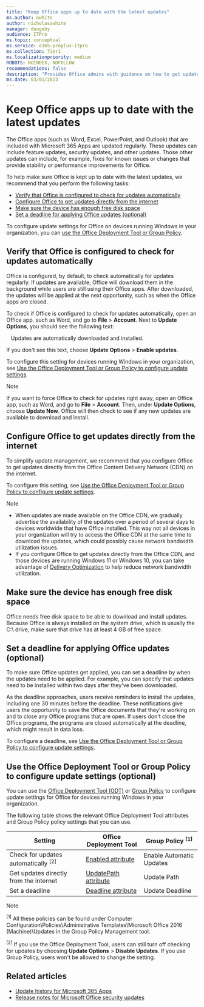```yaml
---
title: "Keep Office apps up to date with the latest updates"
ms.author: nwhite
author: nicholasswhite
manager: dougeby
audience: ITPro
ms.topic: conceptual
ms.service: o365-proplus-itpro
ms.collection: Tier1
ms.localizationpriority: medium
ROBOTS: NOINDEX, NOFOLLOW
recommendations: false
description: "Provides Office admins with guidance on how to get updates for Microsoft 365 Apps."
ms.date: 03/01/2023
---
```


# Keep Office apps up to date with the latest updates

The Office apps (such as Word, Excel, PowerPoint, and Outlook) that are included with Microsoft 365 Apps are updated regularly. These updates can include feature updates, security updates, and other updates. Those other updates can include, for example, fixes for known issues or changes that provide stability or performance improvements for Office.

To help make sure Office is kept up to date with the latest updates, we recommend that you perform the following tasks:

- [Verify that Office is configured to check for updates automatically](#verify-that-office-is-configured-to-check-for-updates-automatically)
- [Configure Office to get updates directly from the internet](#configure-office-to-get-updates-directly-from-the-internet)
- [Make sure the device has enough free disk space](#make-sure-the-device-has-enough-free-disk-space)
- [Set a deadline for applying Office updates (optional)](#set-a-deadline-for-applying-office-updates-optional)

To configure update settings for Office on devices running Windows in your organization, you can [use the Office Deployment Tool or Group Policy](#use-the-office-deployment-tool-or-group-policy-to-configure-update-settings-optional).

## Verify that Office is configured to check for updates automatically

Office is configured, by default, to check automatically for updates regularly. If updates are available, Office will download them in the background while users are still using their Office apps. After downloaded, the updates will be applied at the next opportunity, such as when the Office apps are closed.

To check if Office is configured to check for updates automatically, open an Office app, such as Word, and go to **File** > **Account**. Next to **Update Options**, you should see the following text:

&nbsp;&nbsp;&nbsp;Updates are automatically downloaded and installed.

If you don't see this text, choose **Update Options** > **Enable updates**.

To configure this setting for devices running Windows in your organization, see [Use the Office Deployment Tool or Group Policy to configure update settings](#use-the-office-deployment-tool-or-group-policy-to-configure-update-settings-optional).

> [!NOTE]
> If you want to force Office to check for updates right away, open an Office app, such as Word, and go to **File** > **Account**. Then, under **Update Options**, choose **Update Now**. Office will then check to see if any new updates are available to download and install.

## Configure Office to get updates directly from the internet

To simplify update management, we recommend that you configure Office to get updates directly from the Office Content Delivery Network (CDN) on the internet.

To configure this setting, see [Use the Office Deployment Tool or Group Policy to configure update settings](#use-the-office-deployment-tool-or-group-policy-to-configure-update-settings-optional).

> [!NOTE]
> - When updates are made available on the Office CDN, we gradually advertise the availability of the updates over a period of several days to devices worldwide that have Office installed. This way not all devices in your organization will try to access the Office CDN at the same time to download the updates, which could possibly cause network bandwidth utilization issues.
> - If you configure Office to get updates directly from the Office CDN, and those devices are running Windows 11 or Windows 10, you can take advantage of [Delivery Optimization](../updates/delivery-optimization.md) to help reduce network bandwidth utilization.

## Make sure the device has enough free disk space

Office needs free disk space to be able to download and install updates. Because Office is always installed on the system drive, which is usually the C:\ drive, make sure that drive has at least 4 GB of free space.

## Set a deadline for applying Office updates (optional)

To make sure Office updates get applied, you can set a deadline by when the updates need to be applied. For example, you can specify that updates need to be installed within two days after they've been downloaded.

As the deadline approaches, users receive reminders to install the updates, including one 30 minutes before the deadline. These notifications give users the opportunity to save the Office documents that they're working on and to close any Office programs that are open. If users don't close the Office programs, the programs are closed automatically at the deadline, which might result in data loss.

To configure a deadline, see [Use the Office Deployment Tool or Group Policy to configure update settings](#use-the-office-deployment-tool-or-group-policy-to-configure-update-settings-optional).

## Use the Office Deployment Tool or Group Policy to configure update settings (optional)

You can use the [Office Deployment Tool (ODT)](../overview-office-deployment-tool.md) or [Group Policy](https://www.microsoft.com/download/details.aspx?id=49030) to configure update settings for Office for devices running Windows in your organization.

The following table shows the relevant Office Deployment Tool attributes and Group Policy policy settings that you can use.

|Setting  |Office Deployment Tool  |Group Policy <sup>[1]</sup>   |
|---------|---------|---------|
|Check for updates automatically <sup>[2]</sup>  | [Enabled attribute](../office-deployment-tool-configuration-options.md#enabled-attribute-part-of-updates-element) |Enable Automatic Updates|
|Get updates directly from the internet     | [UpdatePath attribute](../office-deployment-tool-configuration-options.md#updatepath-attribute-part-of-updates-element) | Update Path        |
|Set a deadline   | [Deadline attribute](../office-deployment-tool-configuration-options.md#deadline-attribute-part-of-updates-element)  | Update Deadline         |

> [!NOTE]
> <sup>[1]</sup> All these policies can be found under Computer Configuration\Policies\Administrative Templates\Microsoft Office 2016 (Machine)\Updates in the Group Policy Management tool.
>
> <sup>[2]</sup> If you use the Office Deployment Tool, users can still turn off checking for updates by choosing **Update Options** > **Disable Updates**. If you use Group Policy, users won't be allowed to change the setting.

## Related articles

- [Update history for Microsoft 365 Apps](/officeupdates/update-history-microsoft365-apps-by-date)
- [Release notes for Microsoft Office security updates](/officeupdates/microsoft365-apps-security-updates)